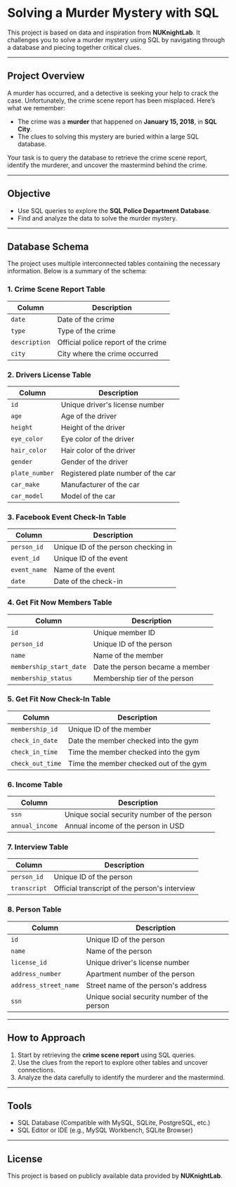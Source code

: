 # Solving a Murder Mystery with SQL  

This project is based on data and inspiration from **NUKnightLab**. It challenges you to solve a murder mystery using SQL by navigating through a database and piecing together critical clues.  

---

## Project Overview  

A murder has occurred, and a detective is seeking your help to crack the case. Unfortunately, the crime scene report has been misplaced. Here’s what we remember:  

- The crime was a **murder** that happened on **January 15, 2018**, in **SQL City**.  
- The clues to solving this mystery are buried within a large SQL database.  

Your task is to query the database to retrieve the crime scene report, identify the murderer, and uncover the mastermind behind the crime.  

---

## Objective  

- Use SQL queries to explore the **SQL Police Department Database**.  
- Find and analyze the data to solve the murder mystery.  

---

## Database Schema  

The project uses multiple interconnected tables containing the necessary information. Below is a summary of the schema:  

### **1. Crime Scene Report Table**  
| Column       | Description                                |  
|--------------|--------------------------------------------|  
| `date`       | Date of the crime                         |  
| `type`       | Type of the crime                         |  
| `description`| Official police report of the crime       |  
| `city`       | City where the crime occurred             |  

### **2. Drivers License Table**  
| Column        | Description                                |  
|---------------|--------------------------------------------|  
| `id`          | Unique driver's license number            |  
| `age`         | Age of the driver                         |  
| `height`      | Height of the driver                      |  
| `eye_color`   | Eye color of the driver                   |  
| `hair_color`  | Hair color of the driver                  |  
| `gender`      | Gender of the driver                      |  
| `plate_number`| Registered plate number of the car        |  
| `car_make`    | Manufacturer of the car                   |  
| `car_model`   | Model of the car                          |  

### **3. Facebook Event Check-In Table**  
| Column        | Description                                |  
|---------------|--------------------------------------------|  
| `person_id`   | Unique ID of the person checking in       |  
| `event_id`    | Unique ID of the event                    |  
| `event_name`  | Name of the event                         |  
| `date`        | Date of the check-in                     |  

### **4. Get Fit Now Members Table**  
| Column                  | Description                                |  
|-------------------------|--------------------------------------------|  
| `id`                    | Unique member ID                          |  
| `person_id`             | Unique ID of the person                   |  
| `name`                  | Name of the member                        |  
| `membership_start_date` | Date the person became a member           |  
| `membership_status`     | Membership tier of the person             |  

### **5. Get Fit Now Check-In Table**  
| Column          | Description                                |  
|-----------------|--------------------------------------------|  
| `membership_id` | Unique ID of the member                   |  
| `check_in_date` | Date the member checked into the gym       |  
| `check_in_time` | Time the member checked into the gym       |  
| `check_out_time`| Time the member checked out of the gym     |  

### **6. Income Table**  
| Column         | Description                                |  
|----------------|--------------------------------------------|  
| `ssn`          | Unique social security number of the person |  
| `annual_income`| Annual income of the person in USD         |  

### **7. Interview Table**  
| Column        | Description                                |  
|---------------|--------------------------------------------|  
| `person_id`   | Unique ID of the person                   |  
| `transcript`  | Official transcript of the person's interview |  

### **8. Person Table**  
| Column               | Description                                |  
|----------------------|--------------------------------------------|  
| `id`                 | Unique ID of the person                   |  
| `name`               | Name of the person                        |  
| `license_id`         | Unique driver's license number            |  
| `address_number`     | Apartment number of the person            |  
| `address_street_name`| Street name of the person's address       |  
| `ssn`                | Unique social security number of the person |  

---

## How to Approach  

1. Start by retrieving the **crime scene report** using SQL queries.  
2. Use the clues from the report to explore other tables and uncover connections.  
3. Analyze the data carefully to identify the murderer and the mastermind.  

---

## Tools  

- SQL Database (Compatible with MySQL, SQLite, PostgreSQL, etc.)  
- SQL Editor or IDE (e.g., MySQL Workbench, SQLite Browser)  

---

## License  

This project is based on publicly available data provided by **NUKnightLab**.  
